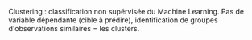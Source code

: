 Clustering : classification non supérvisée du Machine Learning.
Pas de variable dépendante (cible à prédire), identification de groupes d'observations similaires = les clusters.
